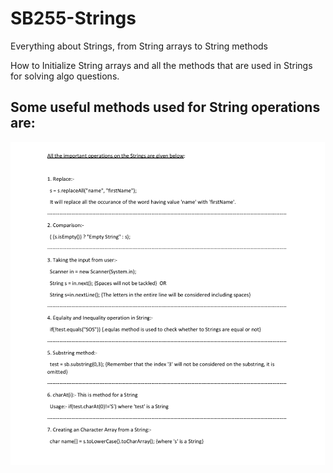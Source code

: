 # SB255-Strings
Everything about Strings, from String arrays to String methods


How to Initialize String arrays and all the methods that are used in Strings for solving algo questions. 


## Some useful methods used for String operations are: </br>

![alt text](Pictures/String1.png "Strings") </br>



